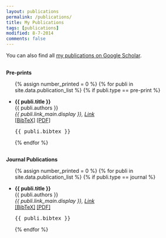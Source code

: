 ```yaml
---
layout: publications
permalink: /publications/
title: My Publications
tags: [publications]
modified: 8-7-2014
comments: false
---
```


You can also find all <a href="https://scholar.google.com/citations?user=IVCufoQAAAAJ&hl=en" target="_blank">my publications on Google Scholar</a>.


<h4 style="margin-bottom:0px;padding-top:10px;">Pre-prints</h4>
<ul class="preprint_list">

{% assign number_printed = 0 %}
{% for publi in site.data.publication_list %}
{% if publi.type == pre-print %}

<li ><p>
<b>{{ publi.title }}</b>
<br>{{ publi.authors }}<br>
<i>{{ publi.link_main.display }}, <a href="{{ publi.link_main.url }}" target="_blank">Link</a></i>
<br>
<a href="javascript:toggleBibtex('{{ publi.label }}')">[BibTeX]</a>
<a href="{{ publi.link_pre.url }}" target="_blank">[PDF]</a> 
</p>
<div id="bib_{{ publi.label }}" class="bibtex noshow">
<pre>
{{ publi.bibtex }}
</pre>
</div>
</li>

{% endfor %}

</ul>

<h4 style="margin-bottom:0px;padding-top:10px;">Journal Publications</h4>
<!-- Generated from JabRef by PubList by Truong Nghiem at 11:44 on 2015.09.10. -->
<ul class="biblist">

{% assign number_printed = 0 %}
{% for publi in site.data.publication_list %}
{% if publi.type == journal %}

<li ><p>
<b>{{ publi.title }}</b>
<br>{{ publi.authors }}<br>
<i>{{ publi.link_main.display }}, <a href="{{ publi.link_main.url }}" target="_blank">Link</a></i>
<br>
<a href="javascript:toggleBibtex('{{ publi.label }}')">[BibTeX]</a>
<a href="{{ publi.link_pre.url }}" target="_blank">[PDF]</a> 
</p>
<div id="bib_{{ publi.label }}" class="bibtex noshow">
<pre>
{{ publi.bibtex }}
</pre>
</div>
</li>

{% endfor %}

</ul>





